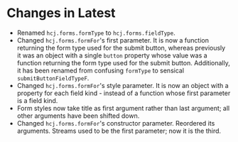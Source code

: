 # Changes in Latest #

* Renamed `hcj.forms.formType` to `hcj.forms.fieldType`.
* Changed `hcj.forms.formFor`'s first parameter.  It is now a function
  returning the form type used for the submit button, whereas
  previously it was an object with a single `button` property whose
  value was a function returning the form type used for the submit
  button.  Additionally, it has been renamed from confusing `formType`
  to sensical `submitButtonFieldTypeF`.
* Changed `hcj.forms.formFor`'s style parameter.  It is now an object
  with a property for each field kind - instead of a function whose
  first parameter is a field kind.
* Form styles now take title as first argument rather than last
  argument; all other arguments have been shifted down.
* Changed `hcj.forms.formFor`'s constructor parameter.  Reordered its
  arguments.  Streams used to be the first parameter; now it is the
  third.
